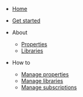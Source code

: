 * [Home](home.md)
* [Get started](get-started.md)

* About
   * [Properties](properties_c.md)
   * [Libraries](libraries_c.md)
   
* How to
   * [Manage properties](properties_p.md)
   * [Manage libraries](libraries_p.md)
   * [Manage subscriptions](subscriptions_p.md)

